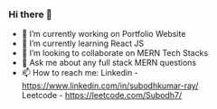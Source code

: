 ### Hi there 👋

<!--
**Subodh0/Subodh0** is a ✨ _special_ ✨ repository because its `README.md` (this file) appears on your GitHub profile.

Here are some ideas to get you started:
-->
- 🔭 I’m currently working on Portfolio Website 
- 🌱 I’m currently learning React JS
- 👯 I’m looking to collaborate on MERN Tech Stacks
- 💬 Ask me about any full stack MERN questions
- 📫 How to reach me: 
                      Linkedin - https://www.linkedin.com/in/subodhkumar-ray/ <br>
                      Leetcode - https://leetcode.com/Subodh7/
